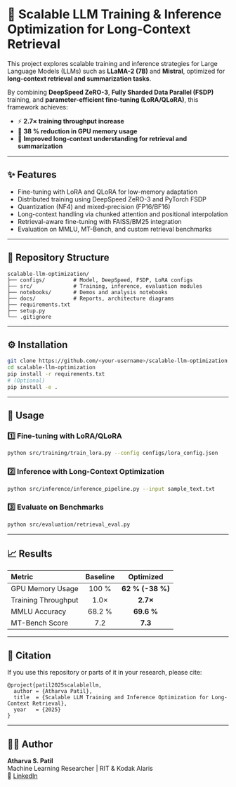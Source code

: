 # 🚀 Scalable LLM Training & Inference Optimization for Long-Context Retrieval

This project explores scalable training and inference strategies for Large Language Models (LLMs) such as **LLaMA-2 (7B)** and **Mistral**, optimized for **long-context retrieval and summarization tasks**.

By combining **DeepSpeed ZeRO-3**, **Fully Sharded Data Parallel (FSDP)** training, and **parameter-efficient fine-tuning (LoRA/QLoRA)**, this framework achieves:

- ⚡ **2.7× training throughput increase**  
- 💾 **38 % reduction in GPU memory usage**  
- 🧠 **Improved long-context understanding for retrieval and summarization**

---

## ✨ Features

- Fine-tuning with LoRA and QLoRA for low-memory adaptation  
- Distributed training using DeepSpeed ZeRO-3 and PyTorch FSDP  
- Quantization (NF4) and mixed-precision (FP16/BF16)  
- Long-context handling via chunked attention and positional interpolation  
- Retrieval-aware fine-tuning with FAISS/BM25 integration  
- Evaluation on MMLU, MT-Bench, and custom retrieval benchmarks  

---

## 🧩 Repository Structure

```
scalable-llm-optimization/
├── configs/         # Model, DeepSpeed, FSDP, LoRA configs
├── src/             # Training, inference, evaluation modules
├── notebooks/       # Demos and analysis notebooks
├── docs/            # Reports, architecture diagrams
├── requirements.txt
├── setup.py
└── .gitignore
```

---

## ⚙️ Installation

```bash
git clone https://github.com/<your-username>/scalable-llm-optimization.git
cd scalable-llm-optimization
pip install -r requirements.txt
# (Optional)
pip install -e .
```

---

## 🧠 Usage

### 1️⃣ Fine-tuning with LoRA/QLoRA
```bash
python src/training/train_lora.py --config configs/lora_config.json
```

### 2️⃣ Inference with Long-Context Optimization
```bash
python src/inference/inference_pipeline.py --input sample_text.txt
```

### 3️⃣ Evaluate on Benchmarks
```bash
python src/evaluation/retrieval_eval.py
```

---

## 📈 Results

| Metric | Baseline | Optimized |
|:--|:--:|:--:|
| GPU Memory Usage | 100 % | **62 % (-38 %)** |
| Training Throughput | 1.0× | **2.7×** |
| MMLU Accuracy | 68.2 % | **69.6 %** |
| MT-Bench Score | 7.2 | **7.3** |

---

## 🧾 Citation

If you use this repository or parts of it in your research, please cite:

```
@project{patil2025scalablellm,
  author = {Atharva Patil},
  title  = {Scalable LLM Training and Inference Optimization for Long-Context Retrieval},
  year   = {2025}
}
```

---

## 👨‍💻 Author

**Atharva S. Patil**  
Machine Learning Researcher | RIT & Kodak Alaris  
🔗 [LinkedIn](https://www.linkedin.com/in/atharva-patil-420660200/)
